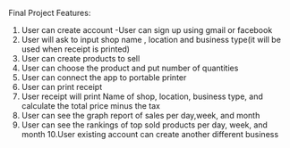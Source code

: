 Final Project Features:
1. User can create account
   -User can sign up using gmail or facebook
2. User will ask to input shop name , location and business type(it will be used when receipt is printed)
3. User can create products to sell
4. User can choose the product and put number of quantities
5. User can connect the app to portable printer
6. User can print receipt
7. User receipt will print Name of shop, location, business type, and calculate the total price minus the tax
8. User can see the graph report of sales per day,week, and month
9. User can see the rankings of top sold products per day, week, and month
10.User existing account can create another different business 
<!-- 12. User can use the app offline and can save the database when online -->